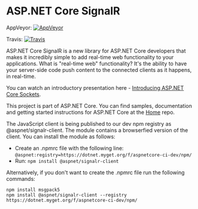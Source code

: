 ASP.NET Core SignalR
========

AppVeyor: [![AppVeyor](https://ci.appveyor.com/api/projects/status/80sq517n7peiaxi9/branch/dev?svg=true)](https://ci.appveyor.com/project/aspnetci/signalr/branch/dev)

Travis:   [![Travis](https://travis-ci.org/aspnet/SignalR.svg?branch=dev)](https://travis-ci.org/aspnet/SignalR)

ASP.NET Core SignalR is a new library for ASP.NET Core developers that makes it incredibly simple to add real-time web functionality to your applications. What is "real-time web" functionality? It's the ability to have your server-side code push content to the connected clients as it happens, in real-time.

You can watch an introductory presentation here - [Introducing ASP.NET Core Sockets](https://vimeo.com/204078084).

This project is part of ASP.NET Core. You can find samples, documentation and getting started instructions for ASP.NET Core at the [Home](https://github.com/aspnet/home) repo.

The JavaScript client is being published to our dev npm registry as @aspnet/signalr-client. The module contains a browserfied version of the client. You can install the module as follows:

- Create an .npmrc file with the following line:
  `@aspnet:registry=https://dotnet.myget.org/f/aspnetcore-ci-dev/npm/`
- Run:
  `npm install @aspnet/signalr-client`

Alternatively, if you don't want to create the .npmrc file run the following commands:
```
npm install msgpack5
npm install @aspnet/signalr-client --registry https://dotnet.myget.org/f/aspnetcore-ci-dev/npm/
```

